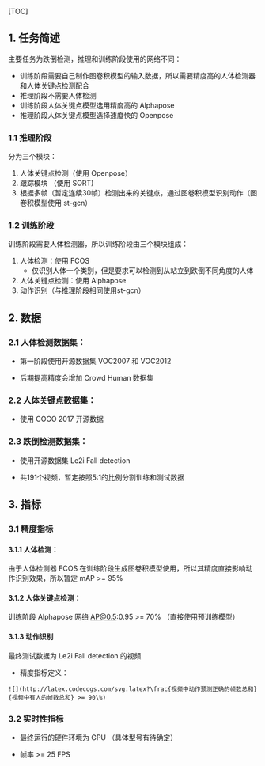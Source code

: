 

[TOC]

## 1. 任务简述

主要任务为跌倒检测，推理和训练阶段使用的网络不同：

+ 训练阶段需要自己制作图卷积模型的输入数据，所以需要精度高的人体检测器和人体关键点检测配合
+ 推理阶段不需要人体检测
+ 训练阶段人体关键点模型选用精度高的 Alphapose
+ 推理阶段人体关键点模型选择速度快的 Openpose



### 1.1 推理阶段

分为三个模块：

1. 人体关键点检测（使用 Openpose）
2. 跟踪模块 （使用 SORT)
3. 根据多帧（暂定连续30帧）检测出来的关键点，通过图卷积模型识别动作（图卷积模型使用 st-gcn）



### 1.2 训练阶段

训练阶段需要人体检测器，所以训练阶段由三个模块组成：

1. 人体检测：使用 FCOS
   + 仅识别人体一个类别，但是要求可以检测到从站立到跌倒不同角度的人体
2. 人体关键点检测：使用 Alphapose
3. 动作识别（与推理阶段相同使用st-gcn）



## 2. 数据

### 2.1 人体检测数据集：

+ 第一阶段使用开源数据集 VOC2007 和 VOC2012

+ 后期提高精度会增加 Crowd Human 数据集

  

### 2.2 人体关键点数据集：

+ 使用 COCO 2017 开源数据

  

### 2.3 跌倒检测数据集：

+ 使用开源数据集 Le2i Fall detection

+ 共191个视频，暂定按照5:1的比例分割训练和测试数据



## 3. 指标

### 3.1 精度指标

#### 3.1.1 人体检测：

由于人体检测器 FCOS 在训练阶段生成图卷积模型使用，所以其精度直接影响动作识别效果，所以暂定 mAP >= 95%



#### 3.1.2 人体关键点检测：

训练阶段 Alphapose 网络  AP@0.5:0.95 >= 70% （直接使用预训练模型）



#### 3.1.3 动作识别

最终测试数据为 Le2i Fall detection 的视频

+ 精度指标定义：


```text
![](http://latex.codecogs.com/svg.latex?\frac{视频中动作预测正确的帧数总和}{视频中有人的帧数总和} >= 90\%)
```

### 3.2 实时性指标

+ 最终运行的硬件环境为 GPU （具体型号有待确定）

+ 帧率 >= 25 FPS 
